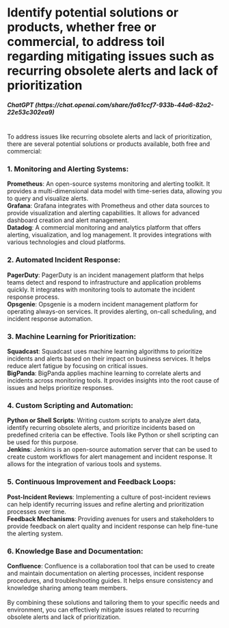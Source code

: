 <h1>Identify potential solutions or products, whether free or commercial, to address toil regarding mitigating issues such as recurring obsolete alerts and lack of prioritization</h1>

<h5>ChatGPT (https://chat.openai.com/share/fa61ccf7-933b-44a6-82a2-22e53c302ea9)</h5>
<br>
To address issues like recurring obsolete alerts and lack of prioritization, there are several potential solutions or products available, both free and commercial:
<h3>1. Monitoring and Alerting Systems:</h3>
<strong>Prometheus</strong>: An open-source systems monitoring and alerting toolkit. It provides a multi-dimensional data model with time-series data, allowing you to query and visualize alerts.<br>
<strong>Grafana</strong>: Grafana integrates with Prometheus and other data sources to provide visualization and alerting capabilities. It allows for advanced dashboard creation and alert management.<br>
<strong>Datadog</strong>: A commercial monitoring and analytics platform that offers alerting, visualization, and log management. It provides integrations with various technologies and cloud platforms.<br>

<h3>2. Automated Incident Response:</h3>
<strong>PagerDuty</strong>: PagerDuty is an incident management platform that helps teams detect and respond to infrastructure and application problems quickly. It integrates with monitoring tools to automate the incident response process.<br>
<strong>Opsgenie</strong>: Opsgenie is a modern incident management platform for operating always-on services. It provides alerting, on-call scheduling, and incident response automation.<br>

<h3>3. Machine Learning for Prioritization:</h3>
<strong>Squadcast</strong>: Squadcast uses machine learning algorithms to prioritize incidents and alerts based on their impact on business services. It helps reduce alert fatigue by focusing on critical issues.<br>
<strong>BigPanda</strong>: BigPanda applies machine learning to correlate alerts and incidents across monitoring tools. It provides insights into the root cause of issues and helps prioritize responses.<br>

<h3>4. Custom Scripting and Automation:</h3>
<strong>Python or Shell Scripts</strong>: Writing custom scripts to analyze alert data, identify recurring obsolete alerts, and prioritize incidents based on predefined criteria can be effective. Tools like Python or shell scripting can be used for this purpose.<br>
<strong>Jenkins</strong>: Jenkins is an open-source automation server that can be used to create custom workflows for alert management and incident response. It allows for the integration of various tools and systems.<br>

<h3>5. Continuous Improvement and Feedback Loops:</h3>
<strong>Post-Incident Reviews</strong>: Implementing a culture of post-incident reviews can help identify recurring issues and refine alerting and prioritization processes over time.<br>
<strong>Feedback Mechanisms</strong>: Providing avenues for users and stakeholders to provide feedback on alert quality and incident response can help fine-tune the alerting system.<br>

<h3>6. Knowledge Base and Documentation:</h3>
<strong>Confluence</strong>: Confluence is a collaboration tool that can be used to create and maintain documentation on alerting processes, incident response procedures, and troubleshooting guides. It helps ensure consistency and knowledge sharing among team members.<br>
<br>
By combining these solutions and tailoring them to your specific needs and environment, you can effectively mitigate issues related to recurring obsolete alerts and lack of prioritization.
